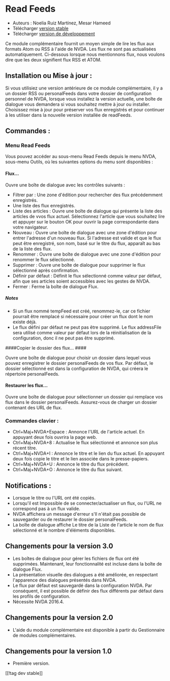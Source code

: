 # Read Feeds #

* Auteurs : Noelia Ruiz Martínez, Mesar Hameed
* Télécharger [version stable][1]
* Télécharger [version de développement][2]

Ce module complémentaire fournit un moyen simple de lire les flux aux
formats Atom ou RSS à l'aide de NVDA. Les flux ne sont pas actualisées
automatiquement.  Ci-dessous lorsque nous mentionnons flux, nous voulons
dire que les deux signifient flux RSS et ATOM.

## Installation ou Mise à jour : ##

Si vous utilisiez une version antérieure de ce module complémentaire, il y a
un dossier RSS ou personalFeeds dans votre dossier de configuration
personnel de NVDA, lorsque vous installez la version actuelle, une boîte de
dialogue vous demandera si vous souhaitez mettre à jour ou installer.
Choisissez mise à jour pour préserver vos flux enregistrés et pour continuer
à les utiliser dans la nouvelle version installée de readFeeds.

## Commandes : ##

### Menu Read Feeds ###

Vous pouvez accéder au sous-menu Read Feeds depuis le menu NVDA, sous-menu
Outils, où les suivantes  options du menu sont disponibles :

#### Flux... ####

Ouvre une boîte de dialogue avec les contrôles suivants :

* Filtrer par : Une zone d'édition pour rechercher des flux précédemment
  enregistrés.
* Une liste des flux enregistrés.
* Liste des articles : Ouvre une boîte de dialogue qui présente la liste des
  articles de vvos flux actuel. Sélectionnez l'article que vous souhaitez
  lire et appuyer sur le bouton OK pour ouvrir la page correspondante dans
  votre navigateur.
* Nouveau : Ouvre une boîte de dialogue avec une zone d'édition pour entrer
  l'adresse d'un nouveau flux. Si l'adresse est valide et que le flux peut
  être enregistré, son nom, basé sur le titre du flux, apparaît au bas de la
  liste des flux.
* Renommer : Ouvre une boîte de dialogue avec une zone d'édition pour
  renommer le flux sélectionné.
* Supprimer : Ouvre une boîte de dialogue pour supprimer le flux sélectionné
  après confirmation.
* Définir par défaut : Définit le flux sélectionné comme valeur par défaut,
  afin que ses articles soient accessibles avec les gestes de NVDA.
* Fermer : Ferme la boîte de dialogue Flux.

##### Notes #####

* Si un flux nommé tempFeed est créé, renommez-le, car ce fichier pourrait
  être remplacé si nécessaire pour créer un flux dont le nom existe déjà.
* Le flux défini par défaut ne peut pas être supprimé. Le flux addressFile
  sera utilisé comme valeur par défaut lors de la réinitialisation de la
  configuration, donc il ne peut pas être supprimé.

####Copier le dossier des flux... ####

Ouvre une boîte de dialogue pour choisir un dossier dans lequel vous pouvez
enregistrer le dossier personalFeeds de vos flux. Par défaut, le dossier
sélectionné est dans la configuration de NVDA, qui créera le répertoire
personalFeeds.

#### Restaurer les flux... ####

Ouvre une boîte de dialogue pour sélectionner un dossier qui remplace vos
flux dans le dossier personalFeeds. Assurez-vous de charger un dossier
contenant des URL de flux.

### Commandes clavier : ###

* Ctrl+Maj+NVDA+Espace : Annonce l'URL de l'article actuel. En appuyant deux
  fois ouvrira la page web.
* Ctrl+Maj+NVDA+8 : Actualise le flux sélectionné et annonce son plus récent
  titre.
* Ctrl+Maj+NVDA+I : Annonce le titre et le lien du flux actuel. En appuyant
  deux fois copie le titre et le lien associée dans le presse-papiers.
* Ctrl+Maj+NVDA+U : Annonce le titre du flux précédent.
* Ctrl+Maj+NVDA+O : Annonce le titre du flux suivant.

## Notifications : ##

* Lorsque le titre ou l'URL ont été copiés.
* Lorsqu'il est Impossible de se connecter/actualiser un flux, ou l'URL ne
  correspond pas à un flux valide.
* NVDA affichera un message d'erreur s'Il n'était pas possible de
  sauvegarder ou de restaurer le dossier personalFeeds.
* La boîte de dialogue affiche Le titre de la Liste de l'article le nom de
  flux sélectionné et le nombre d'éléments disponibles.


## Changements pour la version 3.0 ##

* Les boîtes de dialogue pour gérer les fichiers de flux ont été
  supprimées. Maintenant, leur fonctionnalité est incluse dans la boîte de
  dialogue Flux.
* La présentation visuelle des dialogues a été améliorée, en respectant
  l'apparence des dialogues présentés dans NVDA.
* Le flux par défaut est sauvegardé dans la configuration NVDA. Par
  conséquent, il est possible de définir des flux différents par défaut dans
  les profils de configuration.
* Nécessite NVDA 2016.4.


## Changements pour la version 2.0 ##

* L'aide du module complémentaire est disponible à partir du Gestionnaire de
  modules complémentaires.

## Changements pour la version 1.0 ##

* Première version.

[[!tag dev stable]]

[1]: https://addons.nvda-project.org/files/get.php?file=rf

[2]: https://addons.nvda-project.org/files/get.php?file=rf-dev
